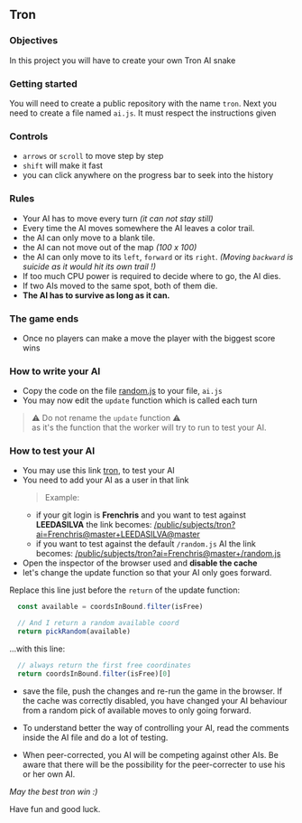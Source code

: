 ## Tron

### Objectives

In this project you will have to create your own Tron AI snake

### Getting started

You will need to create a public repository with the name `tron`. Next you need to create a file named `ai.js`. It must respect the instructions given

### Controls

- `arrows` or `scroll` to move step by step
- `shift` will make it fast
- you can click anywhere on the progress bar to seek into the history

### Rules

- Your AI has to move every turn *(it can not stay still)*
- Every time the AI moves somewhere the AI leaves a color trail.
- the AI can only move to a blank tile.
- the AI can not move out of the map *(100 x 100)*
- the AI can only move to its `left`, `forward` or its `right`.
  *(Moving `backward` is suicide as it would hit its own trail !)*
- If too much CPU power is required to decide where to go, the AI dies.
- If two AIs moved to the same spot, both of them die.
- **The AI has to survive as long as it can.**

### The game ends

- Once no players can make a move the player with the biggest score wins

### How to write your AI

- Copy the code on the file [random.js](https://raw.githubusercontent.com/01-edu/public/master/subjects/tron/ai/random.js) to your file, `ai.js`
- You may now edit the `update` function which is called each turn

> ⚠️ Do not rename the `update` function ⚠️ \
> as it's the function that the worker will try to run to test your AI.

### How to test your AI

- You may use this link [tron](/public/subjects/tron?ai=&seed=1653547275), to test your AI
- You need to add your AI as a user in that link
  > Example:
    - if your git login is **Frenchris** and you want to test against **LEEDASILVA** the link becomes: [/public/subjects/tron?ai=Frenchris@master+LEEDASILVA@master](/public/subjects/tron?ai=Frenchris@master+LEEDASILVA@master)
    - if you want to test against the default `/random.js` AI the link becomes: [/public/subjects/tron?ai=Frenchris@master+/random.js](/public/subjects/tron?ai=Frenchris@master+/random.js)
- Open the inspector of the browser used and **disable the cache**
- let's change the update function so that your AI only goes forward.

Replace this line just before the `return` of the update function:
```js
  const available = coordsInBound.filter(isFree)

  // And I return a random available coord
  return pickRandom(available)
```

...with this line:
```js
  // always return the first free coordinates
  return coordsInBound.filter(isFree)[0]
```

- save the file, push the changes and re-run the game in the browser.
  If the cache was correctly disabled,
  you have changed your AI behaviour from a random pick of available moves
  to only going forward.

- To understand better the way of controlling your AI,
  read the comments inside the AI file and do a lot of testing.

- When peer-corrected, you AI will be competing against other AIs.
  Be aware that there will be the possibility for the peer-correcter
  to use his or her own AI.

*May the best tron win :)*

Have fun and good luck.
